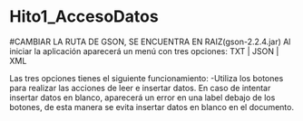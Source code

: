 # Hito1_AccesoDatos
#CAMBIAR LA RUTA DE GSON, SE ENCUENTRA EN RAIZ(gson-2.2.4.jar)
Al iniciar la aplicación aparecerá un menú con tres opciones: TXT | JSON | XML

Las tres opciones tienes el siguiente funcionamiento:
 -Utiliza los botones para realizar las acciones de leer e insertar datos. En caso de intentar insertar datos en blanco, aparecerá un error en una label debajo de los botones, de esta manera se evita insertar datos en blanco en el documento.
